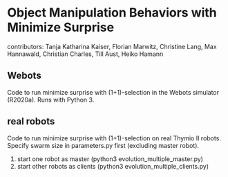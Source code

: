 # Object Manipulation Behaviors with Minimize Surprise

contributors: Tanja Katharina Kaiser, Florian Marwitz, Christine Lang, Max Hannawald, Christian Charles, Till Aust, Heiko Hamann 

## Webots

Code to run minimize surprise with (1+1)-selection in the Webots simulator (R2020a). 
Runs with Python 3. 

## real robots 

Code to run minimize surprise with (1+1)-selection on real Thymio II robots. 
Specify swarm size in parameters.py first (excluding master robot). 

1) start one robot as master (python3 evolution_multiple_master.py)
2) start other robots as clients (python3 evolution_multiple_clients.py) 
